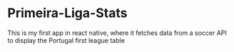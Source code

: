 # Primeira-Liga-Stats
This is my first app in react native, where it fetches data from a soccer API to display the  Portugal first league table
